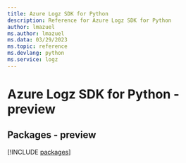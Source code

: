 ```yaml
---
title: Azure Logz SDK for Python
description: Reference for Azure Logz SDK for Python
author: lmazuel
ms.author: lmazuel
ms.data: 03/29/2023
ms.topic: reference
ms.devlang: python
ms.service: logz
---
```

# Azure Logz SDK for Python - preview
## Packages - preview
[!INCLUDE [packages](logz-index.md)]